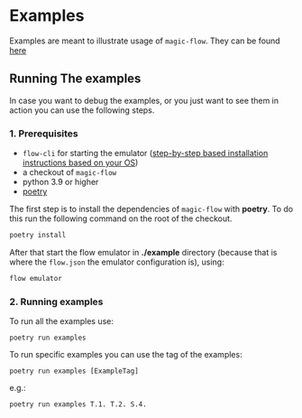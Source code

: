 # Examples

Examples are meant to illustrate usage of `magic-flow`. They can be found [here](https://github.com/janezpodhostnik/magic-flow/tree/master/examples)


## Running The examples

In case you want to debug the examples, or you just want to see them in action you can use the following steps.

### 1. Prerequisites

- `flow-cli` for starting the emulator ([step-by-step based installation instructions based on your OS](https://github.com/onflow/flow-cli#flow-cli))
- a checkout of `magic-flow`
- python 3.9 or higher
- [poetry](https://python-poetry.org/)

The first step is to install the dependencies of `magic-flow` with **poetry**. To do this run the following command on the root of the checkout.

```sh
poetry install
```

After that start the flow emulator in **./example** directory (because that is where the `flow.json` the emulator configuration is), using:

```sh
flow emulator
```

### 2. Running examples

To run all the examples use:

`poetry run examples`

To run specific examples you can use the tag of the examples:

`poetry run examples [ExampleTag]`

e.g.:

`poetry run examples T.1. T.2. S.4.`
